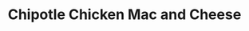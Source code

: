 ---
excerpt: Very good meal prep mac and cheese
title: Chipotle Chicken Mac and Cheese
category: cooking
tags: [american]
rating: 9
servings: 6

ingredients:
- 
  name: 8oz Barilla Protein plus Penne
  nutritionId: 65268276c1b69a0008b53f0b
  servings: 4
  link: https://www.nutritionix.com/i/barilla/protein-plus-penne/65268276c1b69a0008b53f0b
- 3tbsp light butter
- 3tbsp flour
- 
  name: 2 cups fairlife skim milk
  nutritionId: 5badd2dfe65912094203d466
  link: https://www.nutritionix.com/i/fairlife/skim-milk/5badd2dfe65912094203d466
  servings: 2
- 4 chipotle peppers in adobo
- 1/4 cup whipped cream cheese
- 1.5 cups low fat cheddar cheese
- 1 cup low fat mozzarella
- 1/2 tsp salt
- 1/2 tsp pepper
- 1/2 tsp garlic powder
- 1/2 tsp onion powder
- 1/2 tsp cumin
- 1 tsp chili powder
- 1.5lbs boneless skinless chicken breast
- 1/2 cup chicken broth

directions:
- Sear the chicken on one side in a pan with light butter. Cook for 4-5 minutes.
- Flip the chicken, add some chicken broth, and cover the pan, poaching the chicken.
- Once chicken is fully cooked, add to a stand mixer and shred.
- Cook protein pasta according to instructions
- Make roux by adding butter and flour to a large pot.
- Add milk and whipped cream cheese
- Add rest of cheeses slowly until melted
- Add in noodles, then chicken breast. Mix thoroughly.
---